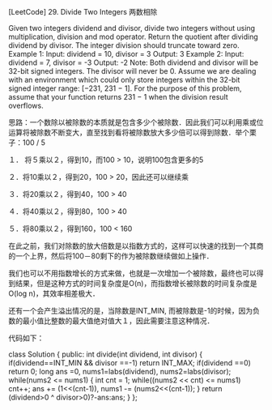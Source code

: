 [LeetCode] 29. Divide Two Integers 两数相除 

 
Given two integers dividend and divisor, divide two integers without using multiplication, division and mod operator.
Return the quotient after dividing dividend by divisor.
The integer division should truncate toward zero.
Example 1:
Input: dividend = 10, divisor = 3
Output: 3
Example 2:
Input: dividend = 7, divisor = -3
Output: -2
Note:
Both dividend and divisor will be 32-bit signed integers.
The divisor will never be 0.
Assume we are dealing with an environment which could only store integers within the 32-bit signed integer range: [−231,  231 − 1]. For the purpose of this problem, assume that your function returns 231 − 1 when the division result overflows.


思路：一个数除以被除数的本质就是包含多少个被除数．因此我们可以利用乘或位运算将被除数不断变大，直至找到看将被除数放大多少倍可以得到除数．举个栗子：100 / 5

１． 将５乘以２，得到10，而100 > 10，说明100包含更多的5

２．将10乘以２，得到20，100 > 20，因此还可以继续乘

３．将20乘以２，得到40，100 > 40

４．将40乘以２，得到80，100 > 40

５．将80乘以２，得到160，100 < 160

在此之前，我们对除数的放大倍数是以指数方式的，这样可以快速的找到一个其商的一个上界，然后将100－80剩下的作为被除数继续做如上操作．

我们也可以不用指数增长的方式来做，也就是一次增加一个被除数，最终也可以得到结果，但是这种方式的时间复杂度是O(n)，而指数增长被除数的时间复杂度是O(log n)，其效率相差极大．

还有一个会产生溢出情况的是，当除数是INT_MIN, 而被除数是-1的时候，因为负数的最小值比整数的最大值绝对值大１，因此需要注意这种情况．

代码如下：

class Solution {
public:
    int divide(int dividend, int divisor) {
        if(dividend==INT_MIN && divisor ==-1) return INT_MAX;
        if(dividend ==0) return 0;
        long ans =0, nums1=labs(dividend), nums2=labs(divisor);
        while(nums2 <= nums1)
        {
            int cnt = 1;
            while((nums2 << cnt) <= nums1) cnt++;
            ans += (1<<(cnt-1)), nums1 -= (nums2<<(cnt-1));
        }
        return (dividend>0 ^ divisor>0)?-ans:ans;
    }
};

